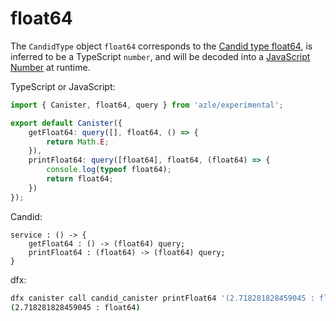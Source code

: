 # float64

The `CandidType` object `float64` corresponds to the [Candid type float64](https://internetcomputer.org/docs/current/references/candid-ref#type-float32-and-float64), is inferred to be a TypeScript `number`, and will be decoded into a [JavaScript Number](https://developer.mozilla.org/en-US/docs/Web/JavaScript/Reference/Global_Objects/Number) at runtime.

TypeScript or JavaScript:

```typescript
import { Canister, float64, query } from 'azle/experimental';

export default Canister({
    getFloat64: query([], float64, () => {
        return Math.E;
    }),
    printFloat64: query([float64], float64, (float64) => {
        console.log(typeof float64);
        return float64;
    })
});
```

Candid:

```
service : () -> {
    getFloat64 : () -> (float64) query;
    printFloat64 : (float64) -> (float64) query;
}
```

dfx:

```bash
dfx canister call candid_canister printFloat64 '(2.718281828459045 : float64)'
(2.718281828459045 : float64)
```

